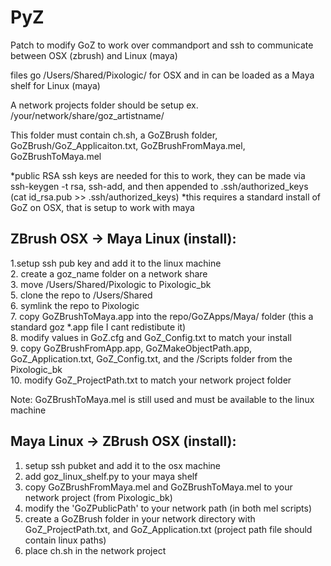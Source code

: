 PyZ
===

Patch to modify GoZ to work over commandport and ssh to communicate between OSX (zbrush) and Linux (maya)

files go /Users/Shared/Pixologic/ for OSX
and in can be loaded as a Maya shelf for Linux (maya)

A network projects folder should be setup ex. /your/network/share/goz_artistname/

This folder must contain ch.sh, a GoZBrush folder, GoZBrush/GoZ_Applicaiton.txt, GoZBrushFromMaya.mel, GoZBrushToMaya.mel

*public RSA ssh keys are needed for this to work, they can be made via ssh-keygen -t rsa, ssh-add, and then appended to .ssh/authorized_keys (cat id_rsa.pub >> .ssh/authorized_keys)
*this requires a standard install of GoZ on OSX, that is setup to work with maya

ZBrush OSX -> Maya Linux (install):
-----------------------------------
1.setup ssh pub key and add it to the linux machine  
2. create a goz_name folder on a network share  
3. move /Users/Shared/Pixologic to Pixologic_bk  
5. clone the repo to /Users/Shared  
6. symlink the repo to Pixologic  
7. copy GoZBrushToMaya.app  into the repo/GoZApps/Maya/ folder (this a standard goz *.app file I cant redistibute it)  
8. modify values in GoZ.cfg and GoZ_Config.txt to match your install  
9. copy GoZBrushFromApp.app, GoZMakeObjectPath.app, GoZ_Application.txt, GoZ_Config.txt, and the /Scripts folder from the Pixologic_bk   
10. modify GoZ_ProjectPath.txt to match your network project folder   

Note:
GoZBrushToMaya.mel is still used and must be available to the linux machine

Maya Linux -> ZBrush OSX (install):
-----------------------------------
1. setup ssh pubket and add it to the osx machine
2. add goz_linux_shelf.py to your maya shelf
3. copy GoZBrushFromMaya.mel and GoZBrushToMaya.mel to your network project (from Pixologic_bk)
4. modify the 'GoZPublicPath' to your network path (in both mel scripts)
5. create a GoZBrush folder in your network directory with GoZ_ProjectPath.txt, and GoZ_Application.txt (project path file should contain linux paths)
6. place ch.sh in the network project 
